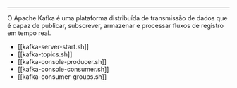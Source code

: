 ***
O Apache Kafka é uma plataforma distribuída de transmissão de dados que é capaz de publicar, subscrever, armazenar e processar fluxos de registro em tempo real.

* [[kafka-server-start.sh]]
* [[kafka-topics.sh]]
* [[kafka-console-producer.sh]]
* [[kafka-console-consumer.sh]]
* [[kafka-consumer-groups.sh]]

